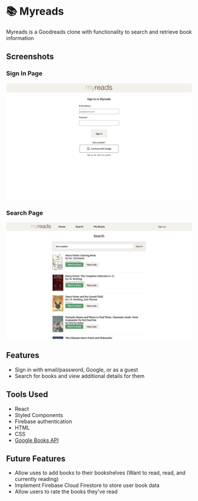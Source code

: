 # 📚 Myreads
Myreads is a Goodreads clone with functionality to search and retrieve book information

## Screenshots
### Sign In Page
<img width="700" alt="screenshot" src="./public/myreads2.png">

### Search Page
<img width="700" alt="screenshot" src="./public/myreads.png">

## Features
- Sign in with email/password, Google, or as a guest 
- Search for books and view additional details for them

## Tools Used
- React
- Styled Components
- Firebase authentication
- HTML
- CSS
- [Google Books API](https://developers.google.com/books)

## Future Features
- Allow uses to add books to their bookshelves (Want to read, read, and currently reading)
- Implement Firebase Cloud Firestore to store user book data
- Allow users to rate the books they've read
